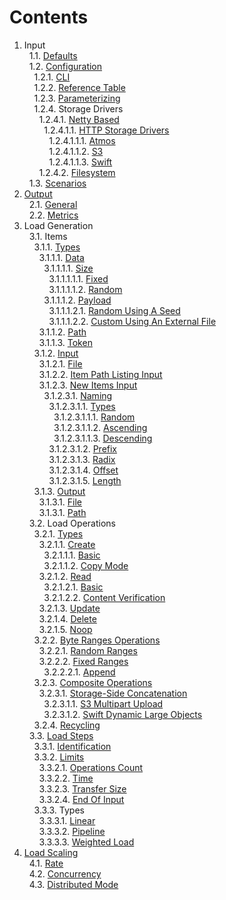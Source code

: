 # Contents

1. Input<br/>
&nbsp;&nbsp;1.1. [Defaults](defaults)<br/>
&nbsp;&nbsp;1.2. [Configuration](../input/configuration)<br/>
&nbsp;&nbsp;&nbsp;&nbsp;1.2.1. [CLI](../input/configuration#11-cli)<br/>
&nbsp;&nbsp;&nbsp;&nbsp;1.2.2. [Reference Table](../input/configuration#12-reference-table)<br/>
&nbsp;&nbsp;&nbsp;&nbsp;1.2.3. [Parameterizing](../input/configuration#2-parameterization)<br/>
&nbsp;&nbsp;&nbsp;&nbsp;1.2.4. Storage Drivers<br/>
&nbsp;&nbsp;&nbsp;&nbsp;&nbsp;&nbsp;1.2.4.1. [Netty Based](../../storage/driver/coop/netty)<br/>
&nbsp;&nbsp;&nbsp;&nbsp;&nbsp;&nbsp;&nbsp;&nbsp;1.2.4.1.1. [HTTP Storage Drivers](../../storage/driver/coop/netty/http)<br/>
&nbsp;&nbsp;&nbsp;&nbsp;&nbsp;&nbsp;&nbsp;&nbsp;&nbsp;&nbsp;1.2.4.1.1.1. [Atmos](../../storage/driver/coop/netty/http/atmos)<br/>
&nbsp;&nbsp;&nbsp;&nbsp;&nbsp;&nbsp;&nbsp;&nbsp;&nbsp;&nbsp;1.2.4.1.1.2. [S3](../../storage/driver/coop/netty/http/s3)<br/>
&nbsp;&nbsp;&nbsp;&nbsp;&nbsp;&nbsp;&nbsp;&nbsp;&nbsp;&nbsp;1.2.4.1.1.3. [Swift](../../storage/driver/coop/netty/http/swift)<br/>
&nbsp;&nbsp;&nbsp;&nbsp;&nbsp;&nbsp;1.2.4.2. [Filesystem](../../storage/driver/coop/nio/fs)<br/>
&nbsp;&nbsp;1.3. [Scenarios](../input/scenarios)<br/>
2. [Output](../output)<br/>
&nbsp;&nbsp;2.1. [General](../output#1-general)<br/>
&nbsp;&nbsp;2.2. [Metrics](../output#2-metrics)<br/>
3. Load Generation<br/>
&nbsp;&nbsp;3.1. Items<br/>
&nbsp;&nbsp;&nbsp;&nbsp;3.1.1. [Types](item/types)<br/>
&nbsp;&nbsp;&nbsp;&nbsp;&nbsp;&nbsp;3.1.1.1. [Data](item/types#1-data)<br/>
&nbsp;&nbsp;&nbsp;&nbsp;&nbsp;&nbsp;&nbsp;&nbsp;3.1.1.1.1. [Size](item/types#11-size)<br/>
&nbsp;&nbsp;&nbsp;&nbsp;&nbsp;&nbsp;&nbsp;&nbsp;&nbsp;&nbsp;3.1.1.1.1.1. [Fixed](item/types#111-fixed)<br/>
&nbsp;&nbsp;&nbsp;&nbsp;&nbsp;&nbsp;&nbsp;&nbsp;&nbsp;&nbsp;3.1.1.1.1.2. [Random](item/types#112-random)<br/>
&nbsp;&nbsp;&nbsp;&nbsp;&nbsp;&nbsp;&nbsp;&nbsp;3.1.1.1.2. [Payload](item/types#12-payload)<br/>
&nbsp;&nbsp;&nbsp;&nbsp;&nbsp;&nbsp;&nbsp;&nbsp;&nbsp;&nbsp;3.1.1.1.2.1. [Random Using A Seed](item/types#121-random-using-a-seed)<br/>
&nbsp;&nbsp;&nbsp;&nbsp;&nbsp;&nbsp;&nbsp;&nbsp;&nbsp;&nbsp;3.1.1.1.2.2. [Custom Using An External File](item/types#122-custom-using-an-external-file)<br/>
&nbsp;&nbsp;&nbsp;&nbsp;&nbsp;&nbsp;3.1.1.2. [Path](item/types#2-path)<br/>
&nbsp;&nbsp;&nbsp;&nbsp;&nbsp;&nbsp;3.1.1.3. [Token](item/types#3-token)<br/>
&nbsp;&nbsp;&nbsp;&nbsp;3.1.2. [Input](item/input)<br/>
&nbsp;&nbsp;&nbsp;&nbsp;&nbsp;&nbsp;3.1.2.1. [File](item/input#1-file)<br/>
&nbsp;&nbsp;&nbsp;&nbsp;&nbsp;&nbsp;3.1.2.2. [Item Path Listing Input](item/input#2-item-path-listing-input)<br/>
&nbsp;&nbsp;&nbsp;&nbsp;&nbsp;&nbsp;3.1.2.3. [New Items Input](item/input#3-new-items-input)<br/>
&nbsp;&nbsp;&nbsp;&nbsp;&nbsp;&nbsp;&nbsp;&nbsp;3.1.2.3.1. [Naming](item/input#31-naming)<br/>
&nbsp;&nbsp;&nbsp;&nbsp;&nbsp;&nbsp;&nbsp;&nbsp;&nbsp;&nbsp;3.1.2.3.1.1. [Types](item/input#311-types)<br/>
&nbsp;&nbsp;&nbsp;&nbsp;&nbsp;&nbsp;&nbsp;&nbsp;&nbsp;&nbsp;&nbsp;&nbsp;3.1.2.3.1.1.1. [Random](item/input#3111-random)<br/>
&nbsp;&nbsp;&nbsp;&nbsp;&nbsp;&nbsp;&nbsp;&nbsp;&nbsp;&nbsp;&nbsp;&nbsp;3.1.2.3.1.1.2. [Ascending](item/input#3112-ascending)<br/>
&nbsp;&nbsp;&nbsp;&nbsp;&nbsp;&nbsp;&nbsp;&nbsp;&nbsp;&nbsp;&nbsp;&nbsp;3.1.2.3.1.1.3. [Descending](item/input#3113-descending)<br/>
&nbsp;&nbsp;&nbsp;&nbsp;&nbsp;&nbsp;&nbsp;&nbsp;&nbsp;&nbsp;3.1.2.3.1.2. [Prefix](item/input#312-prefix)<br/>
&nbsp;&nbsp;&nbsp;&nbsp;&nbsp;&nbsp;&nbsp;&nbsp;&nbsp;&nbsp;3.1.2.3.1.3. [Radix](item/input#313-radix)<br/>
&nbsp;&nbsp;&nbsp;&nbsp;&nbsp;&nbsp;&nbsp;&nbsp;&nbsp;&nbsp;3.1.2.3.1.4. [Offset](item/input#314-offset)<br/>
&nbsp;&nbsp;&nbsp;&nbsp;&nbsp;&nbsp;&nbsp;&nbsp;&nbsp;&nbsp;3.1.2.3.1.5. [Length](item/input#315-length)<br/>
&nbsp;&nbsp;&nbsp;&nbsp;3.1.3. [Output](item/output)<br/>
&nbsp;&nbsp;&nbsp;&nbsp;&nbsp;&nbsp;3.1.3.1. [File](item/output#1-file)<br/>
&nbsp;&nbsp;&nbsp;&nbsp;&nbsp;&nbsp;3.1.3.1. [Path](item/output#2-path)<br/>
&nbsp;&nbsp;3.2. Load Operations<br/>
&nbsp;&nbsp;&nbsp;&nbsp;3.2.1. [Types](load/operations/types)<br/>
&nbsp;&nbsp;&nbsp;&nbsp;&nbsp;&nbsp;3.2.1.1. [Create](load/operations/types#1-create)<br/>
&nbsp;&nbsp;&nbsp;&nbsp;&nbsp;&nbsp;&nbsp;&nbsp;3.2.1.1.1. [Basic](load/operations/types#11-basic)<br/>
&nbsp;&nbsp;&nbsp;&nbsp;&nbsp;&nbsp;&nbsp;&nbsp;3.2.1.1.2. [Copy Mode](load/operations/types#12-copy-mode)<br/>
&nbsp;&nbsp;&nbsp;&nbsp;&nbsp;&nbsp;3.2.1.2. [Read](load/operations/types#2-read)<br/>
&nbsp;&nbsp;&nbsp;&nbsp;&nbsp;&nbsp;&nbsp;&nbsp;3.2.1.2.1. [Basic](load/operations/types#21-basic)<br/>
&nbsp;&nbsp;&nbsp;&nbsp;&nbsp;&nbsp;&nbsp;&nbsp;3.2.1.2.2. [Content Verification](load/operations/types#22-content-verification)<br/>
&nbsp;&nbsp;&nbsp;&nbsp;&nbsp;&nbsp;3.2.1.3. [Update](load/operations/types#3-update)<br/>
&nbsp;&nbsp;&nbsp;&nbsp;&nbsp;&nbsp;3.2.1.4. [Delete](load/operations/types#4-delete)<br/>
&nbsp;&nbsp;&nbsp;&nbsp;&nbsp;&nbsp;3.2.1.5. [Noop](load/operations/types#5-noop)<br/>
&nbsp;&nbsp;&nbsp;&nbsp;3.2.2. [Byte Ranges Operations](load/operations/byte_ranges)<br/>
&nbsp;&nbsp;&nbsp;&nbsp;&nbsp;&nbsp;3.2.2.1. [Random Ranges](load/operations/byte_ranges#41-random-ranges)<br/>
&nbsp;&nbsp;&nbsp;&nbsp;&nbsp;&nbsp;3.2.2.2. [Fixed Ranges](load/operations/byte_ranges#42-fixed-ranges)<br/>
&nbsp;&nbsp;&nbsp;&nbsp;&nbsp;&nbsp;&nbsp;&nbsp;3.2.2.2.1. [Append](load/operations/byte_ranges#421-append)<br/>
&nbsp;&nbsp;&nbsp;&nbsp;3.2.3. [Composite Operations](load/operations/composite)<br/>
&nbsp;&nbsp;&nbsp;&nbsp;&nbsp;&nbsp;3.2.3.1. [Storage-Side Concatenation](load/operations/composite#1-storage-side-concatenation)<br/>
&nbsp;&nbsp;&nbsp;&nbsp;&nbsp;&nbsp;&nbsp;&nbsp;3.2.3.1.1. [S3 Multipart Upload](load/operations/composite#131-s3-multipart-upload)<br/>
&nbsp;&nbsp;&nbsp;&nbsp;&nbsp;&nbsp;&nbsp;&nbsp;3.2.3.1.2. [Swift Dynamic Large Objects](load/operations/composite#132-swift-dynamic-large-objects)<br/>
&nbsp;&nbsp;&nbsp;&nbsp;3.2.4. [Recycling](load/operations/recycling)<br/>
&nbsp;&nbsp;3.3. [Load Steps](load/steps)<br/>
&nbsp;&nbsp;&nbsp;&nbsp;3.3.1. [Identification](load/steps#1-identification)<br/>
&nbsp;&nbsp;&nbsp;&nbsp;3.3.2. [Limits](load/steps#2-limits)<br/>
&nbsp;&nbsp;&nbsp;&nbsp;&nbsp;&nbsp;3.3.2.1. [Operations Count](load/steps#21-operations-count)<br/>
&nbsp;&nbsp;&nbsp;&nbsp;&nbsp;&nbsp;3.3.2.2. [Time](load/steps#22-time)<br/>
&nbsp;&nbsp;&nbsp;&nbsp;&nbsp;&nbsp;3.3.2.3. [Transfer Size](load/steps#23-transfer-size)<br/>
&nbsp;&nbsp;&nbsp;&nbsp;&nbsp;&nbsp;3.3.2.4. [End Of Input](load/steps#24-end-of-input)<br/>
&nbsp;&nbsp;&nbsp;&nbsp;3.3.3. Types<br/>
&nbsp;&nbsp;&nbsp;&nbsp;&nbsp;&nbsp;3.3.3.1. [Linear](../../load/step/linear)<br/>
&nbsp;&nbsp;&nbsp;&nbsp;&nbsp;&nbsp;3.3.3.2. [Pipeline](../../load/step/pipeline)<br/>
&nbsp;&nbsp;&nbsp;&nbsp;&nbsp;&nbsp;3.3.3.3. [Weighted Load](../../load/step/weighted)<br/>
4. [Load Scaling](scaling)<br/>
&nbsp;&nbsp;4.1. [Rate](scaling#1-rate)<br/>
&nbsp;&nbsp;4.2. [Concurrency](scaling#2-concurrency)<br/>
&nbsp;&nbsp;4.3. [Distributed Mode](scaling3-distributed-mode)<br/>
